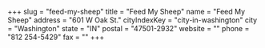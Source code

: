 +++
slug = "feed-my-sheep"
title = "Feed My Sheep"
name = "Feed My Sheep"
address = "601 W Oak St."
cityIndexKey = "city-in-washington"
city = "Washington"
state = "IN"
postal = "47501-2932"
website = ""
phone = "812 254-5429"
fax = ""
+++
